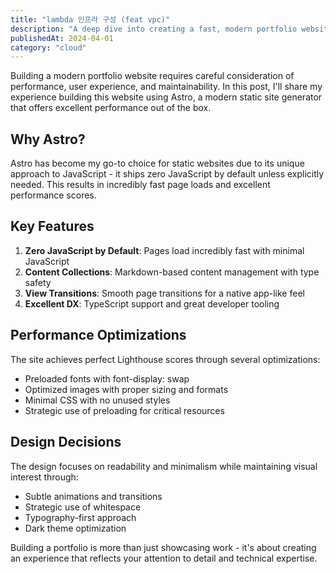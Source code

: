 ```yaml
---
title: "lambda 인프라 구성 (feat vpc)"
description: "A deep dive into creating a fast, modern portfolio website using Astro, focusing on performance and developer experience."
publishedAt: 2024-04-01
category: "cloud"
---
```


Building a modern portfolio website requires careful consideration of performance, user experience, and maintainability. In this post, I'll share my experience building this website using Astro, a modern static site generator that offers excellent performance out of the box.

## Why Astro?

Astro has become my go-to choice for static websites due to its unique approach to JavaScript - it ships zero JavaScript by default unless explicitly needed. This results in incredibly fast page loads and excellent performance scores.

## Key Features

1. **Zero JavaScript by Default**: Pages load incredibly fast with minimal JavaScript
2. **Content Collections**: Markdown-based content management with type safety
3. **View Transitions**: Smooth page transitions for a native app-like feel
4. **Excellent DX**: TypeScript support and great developer tooling

## Performance Optimizations

The site achieves perfect Lighthouse scores through several optimizations:
- Preloaded fonts with font-display: swap
- Optimized images with proper sizing and formats
- Minimal CSS with no unused styles
- Strategic use of preloading for critical resources

## Design Decisions

The design focuses on readability and minimalism while maintaining visual interest through:
- Subtle animations and transitions
- Strategic use of whitespace
- Typography-first approach
- Dark theme optimization

Building a portfolio is more than just showcasing work - it's about creating an experience that reflects your attention to detail and technical expertise. 